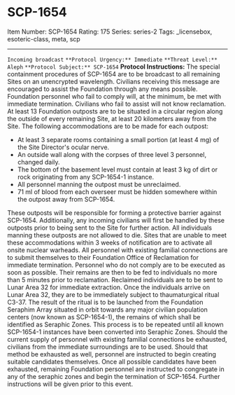 # SCP-1654
Item Number: SCP-1654
Rating: 175
Series: series-2
Tags: _licensebox, esoteric-class, meta, scp

---

`Incoming broadcast`
`**Protocol Urgency:** Immediate`
`**Threat Level:** Aleph`
`**Protocol Subject:** SCP-1654`
**Protocol Instructions:** The special containment procedures of SCP-1654 are to be broadcast to all remaining Sites on an unencrypted wavelength. Civilians receiving this message are encouraged to assist the Foundation through any means possible. Foundation personnel who fail to comply will, at the minimum, be met with immediate termination. Civilians who fail to assist will not know reclamation.
At least 13 Foundation outposts are to be situated in a circular region along the outside of every remaining Site, at least 20 kilometers away from the Site. The following accommodations are to be made for each outpost:
  * At least 3 separate rooms containing a small portion (at least 4 mg) of the Site Director's ocular nerve.
  * An outside wall along with the corpses of three level 3 personnel, changed daily.
  * The bottom of the basement level must contain at least 3 kg of dirt or rock originating from any SCP-1654-1 instance.
  * All personnel manning the outpost must be unreclaimed.
  * 71 ml of blood from each overseer must be hidden somewhere within the outpost away from SCP-1654.

These outposts will be responsible for forming a protective barrier against SCP-1654. Additionally, any incoming civilians will first be handled by these outposts prior to being sent to the Site for further action. All individuals manning these outposts are not allowed to die. Sites that are unable to meet these accommodations within 3 weeks of notification are to activate all onsite nuclear warheads.
All personnel with existing familial connections are to submit themselves to their Foundation Office of Reclamation for immediate termination. Personnel who do not comply are to be executed as soon as possible. Their remains are then to be fed to individuals no more than 5 minutes prior to reclamation.
Reclaimed individuals are to be sent to Lunar Area 32 for immediate extraction. Once the individuals arrive on Lunar Area 32, they are to be immediately subject to thaumaturgical ritual C3-37.
The result of the ritual is to be launched from the Foundation Seraphim Array situated in orbit towards any major civilian population centers (now known as SCP-1654-1), the remains of which shall be identified as Seraphic Zones.
This process is to be repeated until all known SCP-1654-1 instances have been converted into Seraphic Zones. Should the current supply of personnel with existing familial connections be exhausted, civilians from the immediate surroundings are to be used. Should that method be exhausted as well, personnel are instructed to begin creating suitable candidates themselves.
Once all possible candidates have been exhausted, remaining Foundation personnel are instructed to congregate in any of the seraphic zones and begin the termination of SCP-1654.
Further instructions will be given prior to this event.
  
  
  